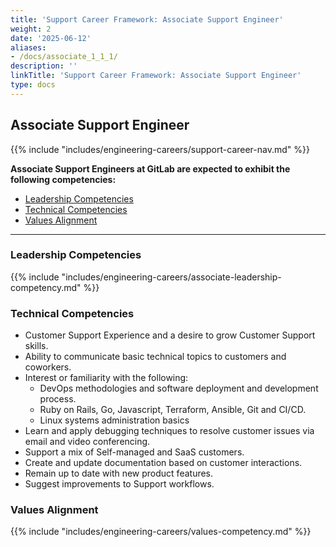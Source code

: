 ```yaml
---
title: 'Support Career Framework: Associate Support Engineer'
weight: 2
date: '2025-06-12'
aliases:
- /docs/associate_1_1_1/
description: ''
linkTitle: 'Support Career Framework: Associate Support Engineer'
type: docs
---
```


## Associate Support Engineer

 {{% include "includes/engineering-careers/support-career-nav.md" %}}

**Associate Support Engineers at GitLab are expected to exhibit the following competencies:**

- [Leadership Competencies](#leadership-competencies)
- [Technical Competencies](#technical-competencies)
- [Values Alignment](#values-alignment)

---

### Leadership Competencies

{{% include "includes/engineering-careers/associate-leadership-competency.md" %}}

### Technical Competencies

- Customer Support Experience and a desire to grow Customer Support skills.
- Ability to communicate basic technical topics to customers and coworkers.
- Interest or familiarity with the following:
  - DevOps methodologies and software deployment and development process.
  - Ruby on Rails, Go, Javascript, Terraform, Ansible, Git and CI/CD.
  - Linux systems administration basics
- Learn and apply debugging techniques to resolve customer issues via email and video conferencing.
- Support a mix of Self-managed and SaaS customers.
- Create and update documentation based on customer interactions.
- Remain up to date with new product features.
- Suggest improvements to Support workflows.

### Values Alignment

{{% include "includes/engineering-careers/values-competency.md" %}}
